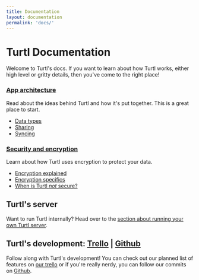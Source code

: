 ```yaml
---
title: Documentation
layout: documentation
permalink: 'docs/'
---
```


# Turtl Documentation

Welcome to Turtl's docs. If you want to learn about how Turtl works, either high
level or gritty details, then you've come to the right place!

<div class="doc-row">
<div class="doc-sec">

### [App architecture](/docs/architecture)
Read about the ideas behind Turtl and how it's put together. This is a great
place to start.

- [Data types](/docs/architecture#data-types)
- [Sharing](/docs/architecture#sharing)
- [Syncing](/docs/architecture#syncing)

</div>
<div class="doc-sec">

### [Security and encryption](/docs/security)
Learn about how Turtl uses encryption to protect your data.

- [Encryption explained](/docs/security#encryption-explained)
- [Encryption specifics](/docs/security#encryption-specifics)
- [When is Turtl *not* secure?](/docs/security#when-is-turtl-not-secure)

</div>
</div>

## Turtl's server

Want to run Turtl internally? Head over to the [section about running
your own Turtl server](/docs/server).

## Turtl's development: [Trello](http://trello.turtl.it/) | [Github](https://github.com/turtl)
Follow along with Turtl's development! You can check out our planned list of
features on [our trello](https://trello.com/b/yIQGkHia/turtl-product-dev) or
if you're really nerdy, you can follow our commits on [Github](https://github.com/turtl).


